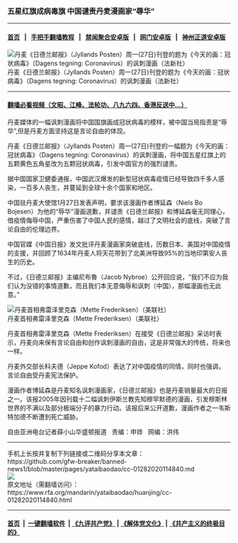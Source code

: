 ### 五星红旗成病毒旗   中国谴责丹麦漫画家“辱华”
------------------------

#### [首页](https://github.com/gfw-breaker/banned-news1/blob/master/README.md) &nbsp;&nbsp;|&nbsp;&nbsp; [手把手翻墙教程](https://github.com/gfw-breaker/guides/wiki) &nbsp;&nbsp;|&nbsp;&nbsp; [禁闻聚合安卓版](https://github.com/gfw-breaker/bn-android) &nbsp;&nbsp;|&nbsp;&nbsp; [网门安卓版](https://github.com/oGate2/oGate) &nbsp;&nbsp;|&nbsp;&nbsp; [神州正道安卓版](https://github.com/SzzdOgate/update) 



<div id="headerimg">
 <img alt="丹麦《日德兰邮报》（Jyllands Posten）周一(27日)刊登的题为《今天的画：冠状病毒》（Dagens tegning: Coronavirus）的讽刺漫画（法新社）" src="https://www.rfa.org/mandarin/yataibaodao/huanjing/cc-01282020114840.html/0128y.jpg/@@images/ade85cf0-5a9a-4d92-a03a-d05c5dd834f5.jpeg" title="丹麦《日德兰邮报》（Jyllands Posten）周一(27日)刊登的题为《今天的画：冠状病毒》（Dagens tegning: Coronavirus）的讽刺漫画（法新社）"/>
 <div id="headerimgcontents">
  <div id="headerimgcaption">
   <span>
    丹麦《日德兰邮报》（Jyllands Posten）周一(27日)刊登的题为《今天的画：冠状病毒》（Dagens tegning: Coronavirus）的讽刺漫画（法新社）
   </span>
   <!-- zoomattribute -->
  </div>
  <!-- headerimgcaption -->
 </div>
 <!-- headerimagecontents -->
</div>

<hr/>


#### [翻墙必看视频（文昭、江峰、法轮功、八九六四、香港反送中...）](http://167.172.214.107/home.html)

<div id="storytext">
 <div>
  <div class="slot_header">
  </div>
 </div>
 <p>
  丹麦媒体的一幅讽刺漫画将中国国旗画成冠状病毒的模样，被中国当局指责是“辱华”,但是丹麦方面坚持这是言论自由的体现。
 </p>
 <p>
  丹麦《日德兰邮报》（Jyllands Posten）周一(27日)刊登的一幅题为《今天的画：冠状病毒》（Dagens tegning: Coronavirus）的讽刺漫画，将中国五星红旗上的五颗黄色五角星改为五颗冠状病毒，引发中国官方的强烈谴责。
 </p>
 <p>
  据中国国家卫健委通报，中国武汉爆发的新型冠状病毒疫情已经导致四千多人感染，一百多人丧生，并蔓延到全球十余个国家和地区。
 </p>
 <p>
 </p>
 <p>
 </p>
 <p>
  中国驻丹麦大使馆1月27日发表声明，要求该漫画作者博延森（Niels Bo Bojesen）为他的“辱华”漫画道歉，并谴责《日德兰邮报》和博延森毫无同理心，借疫情侮辱中国，严重伤害了中国人民的感情，越过了文明社会的底线，突破了言论自由的伦理边界。
 </p>
 <p>
  中国官媒《中国日报》发文批评丹麦漫画家突破底线，历数日本、美国对中国疫情的支援，并回顾了1634年丹麦人将天花带到了北美洲导致95%的当地印第安人丧生的历史。
 </p>
 <p>
  不过，《日德兰邮报》主编尼布魯（Jacob Nybroe）公开回应说，“我们不应为我们认为没错的事情道歉，而且我们本无意侮辱和讽刺（中国），那幅漫画也无此意。”
 </p>
 <p>
  <div class="image-inline captioned" style="width:680px;">
   <div style="width:680px;">
    <img alt="丹麦首相弗雷泽里克森（Mette Frederiksen）（美联社）" src="https://www.rfa.org/mandarin/yataibaodao/huanjing/cc-01282020114840.html/0128d.jpg" title="丹麦首相弗雷泽里克森（Mette Frederiksen）（美联社）"/>
   </div>
   <div class="image-caption">
    <span style="width:680px;">
     丹麦首相弗雷泽里克森（Mette Frederiksen）（美联社）
    </span>
    <span class="copyright">
    </span>
   </div>
  </div>
 </p>
 <p>
  丹麦首相弗雷泽里克森（Mette Frederiksen）在接受《日德兰邮报》采访时表示，丹麦向来保有言论自由和创作讽刺漫画的自由，这是非常强大的传统，将来也一样。
 </p>
 <p>
  丹麦外交部长科夫德（Jeppe Kofod）表达了对中国疫情的同情，同时也强调，言论自由受丹麦宪法保护。
 </p>
 <p>
  漫画作者博延森是丹麦知名讽刺漫画家，《日德兰邮报》也是丹麦销量最大的日报之一。该报2005年因刊载十二幅讽刺伊斯兰教先知穆罕默德的漫画，引发穆斯林世界的不满以及部分极端分子的暴力行动。该报后来公开道歉，漫画作者之一韦斯特加德不断遭到死亡威胁。
 </p>
 <p>
 </p>
 <p>
  自由亚洲电台记者薛小山华盛顿报道   责编：申铧   网编：洪伟
 </p>
</div>

<hr/>
手机上长按并复制下列链接或二维码分享本文章：<br/>
https://github.com/gfw-breaker/banned-news1/blob/master/pages/yataibaodao/cc-01282020114840.md <br/>
<a href='https://github.com/gfw-breaker/banned-news1/blob/master/pages/yataibaodao/cc-01282020114840.md'><img src='https://github.com/gfw-breaker/banned-news1/blob/master/pages/yataibaodao/cc-01282020114840.md.png'/></a> <br/>
原文地址（需翻墙访问）：https://www.rfa.org/mandarin/yataibaodao/huanjing/cc-01282020114840.html


------------------------
#### [首页](https://github.com/gfw-breaker/banned-news1/blob/master/README.md) &nbsp;|&nbsp; [一键翻墙软件](https://github.com/gfw-breaker/nogfw/blob/master/README.md) &nbsp;| [《九评共产党》](https://github.com/gfw-breaker/9ping.md/blob/master/README.md#九评之一评共产党是什么) | [《解体党文化》](https://github.com/gfw-breaker/jtdwh.md/blob/master/README.md) | [《共产主义的终极目的》](https://github.com/gfw-breaker/gczydzjmd.md/blob/master/README.md)


<img src='http://gfw-breaker.win/banned-news/pages/yataibaodao/cc-01282020114840.md' width='0px' height='0px'/>